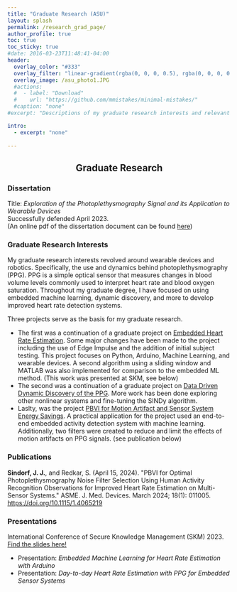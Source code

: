 ```yaml
---
title: "Graduate Research (ASU)"
layout: splash
permalink: /research_grad_page/
author_profile: true
toc: true
toc_sticky: true
#date: 2016-03-23T11:48:41-04:00
header:
  overlay_color: "#333"
  overlay_filter: "linear-gradient(rgba(0, 0, 0, 0.5), rgba(0, 0, 0, 0.5))"
  overlay_image: /asu_photo1.JPG
  #actions:
  #  - label: "Download"
  #    url: "https://github.com/mmistakes/minimal-mistakes/"
  #caption: "none"
#excerpt: "Descriptions of my graduate research interests and relevant material."

intro: 
  - excerpt: "none"   
   
---
```


## <center> Graduate Research</center>
### Dissertation
Title: *Exploration of the Photoplethysmography Signal and its Application to Wearable Devices* <br>
Successfully defended April 2023.<br>
(An online pdf of the dissertation document can be found [here](https://keep.lib.asu.edu/system/files/c7/Sindorf_asu_0010E_22685.pdf))

### Graduate Research Interests
My graduate research interests revolved around wearable devices and robotics. Specifically, the use and dynamics behind photoplethysmography (PPG). PPG is a simple optical sensor that measures changes in blood volume levels commonly used to interpret heart rate and blood oxygen saturation. Throughout my graduate degree, I have focused on using embedded machine learning, dynamic discovery, and more to develop improved heart rate detection systems. <br> 

Three projects serve as the basis for my graduate research. <br>
- The first was a continuation of a graduate project on [Embedded Heart Rate Estimation](/bmi598_page/). Some major changes have been made to the project including the use of Edge Impulse and the addition of initial subject testing. This project focuses on Python, Arduino, Machine Learning, and wearable devices. A second algorithm using a sliding window and MATLAB was also implemented for comparison to the embedded ML method. (This work was presented at SKM, see below)
- The second was a continuation of a graduate project on [Data Driven Dynamic Discovery of the PPG](/egr608_page/). More work has been done exploring other nonlinear systems and fine-tuning the SINDy algorithm. 
- Laslty, was the project [PBVI for Motion Artifact and Sensor System Energy Savings](/eee598lb_page/). A practical application for the project used an end-to-end embedded activity detection system with machine learning. Additionally, two filters were created to reduce and limit the effects of motion artifacts on PPG signals. (see publication below)

### Publications
**Sindorf, J. J.**, and Redkar, S. (April 15, 2024). "PBVI for Optimal Photoplethysmography Noise Filter Selection Using Human Activity Recognition Observations for Improved Heart Rate Estimation on Multi-Sensor Systems." ASME. J. Med. Devices. March 2024; 18(1): 011005. https://doi.org/10.1115/1.4065219 
### Presentations
International Conference of Secure Knowledge Management (SKM) 2023. [Find the slides here!](/skm_page/)<br>
- Presentation: *Embedded Machine Learning for Heart Rate Estimation with Arduino* <br>
- Presentation: *Day-to-day Heart Rate Estimation with PPG for Embedded Sensor Systems*<br>

